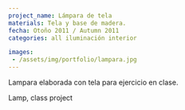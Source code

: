 ```yaml
---
project_name: Lámpara de tela
materials: Tela y base de madera.
fecha: Otoño 2011 / Autumn 2011
categories: all iluminación interior

images:
 - /assets/img/portfolio/lampara.jpg
---
```

Lampara elaborada con tela para ejercicio en clase.


Lamp, class project
